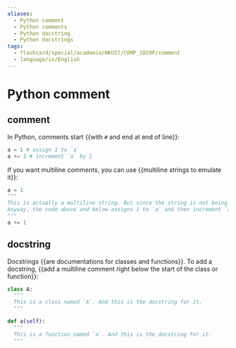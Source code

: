 ```yaml
---
aliases:
  - Python comment
  - Python comments
  - Python docstring
  - Python docstrings
tags:
  - flashcard/special/academia/HKUST/COMP_1029P/comment
  - language/in/English
---
```


# Python comment

## comment

In Python, comments start {{with `#` and end at end of line}}: <!--SR:!2024-04-23,63,310-->

```Python
a = 1 # assign 1 to `a`
a += 1 # increment `a` by 1
```

If you want multiline comments, you can use {{multiline strings to emulate it}}: <!--SR:!2024-04-25,64,310-->

```Python
a = 1
"""
This is actually a multiline string. But since the string is not being used, so it is effectively a multiline comment.
Anyway, the code above and below assigns 1 to `a` and then increment `a` by 1.
"""
a += 1
```

## docstring

Docstrings {{are documentations for classes and functions}}. To add a docstring, {{add a multiline comment right below the start of the class or function}}: <!--SR:!2024-05-02,70,310!2024-04-18,59,310-->

```Python
class A:
  """
  This is a class named `A`. And this is the docstring for it.
  """

def a(self):
  """
  This is a function named `a`. And this is the docstring for it.
  """
```
